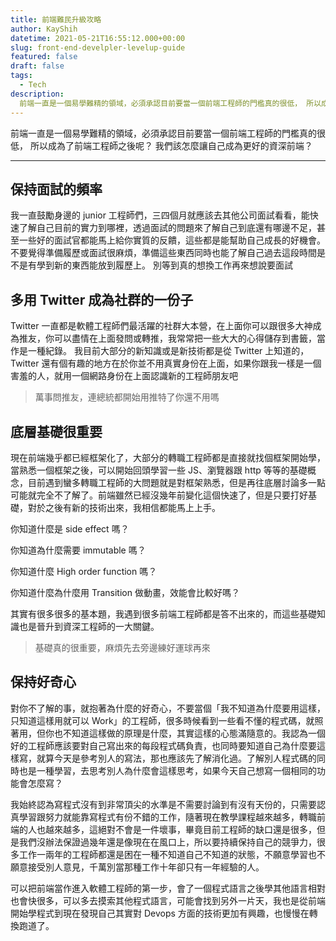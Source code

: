 ```yaml
---
title: 前端難民升級攻略
author: KayShih
datetime: 2021-05-21T16:55:12.000+00:00
slug: front-end-develpler-levelup-guide
featured: false
draft: false
tags:
  - Tech
description:
  前端一直是一個易學難精的領域，必須承認目前要當一個前端工程師的門檻真的很低， 所以成為了前端工程師之後呢？ 我們該怎麼讓自己成為更好的資深前端？
---
```


前端一直是一個易學難精的領域，必須承認目前要當一個前端工程師的門檻真的很低， 所以成為了前端工程師之後呢？ 我們該怎麼讓自己成為更好的資深前端？

---

## 保持面試的頻率

我一直鼓勵身邊的 junior 工程師們，三四個月就應該去其他公司面試看看，能快速了解自己目前的實力到哪裡，透過面試的問題來了解自己到底還有哪邊不足，甚至一些好的面試官都能馬上給你實質的反饋，這些都是能幫助自己成長的好機會。不要覺得準備履歷或面試很麻煩，準備這些東西同時也能了解自己過去這段時間是不是有學到新的東西能放到履歷上。
別等到真的想換工作再來想說要面試

## 多用 Twitter 成為社群的一份子

Twitter 一直都是軟體工程師們最活躍的社群大本營，在上面你可以跟很多大神成為推友，你可以盡情在上面發問或轉推，我常常把一些大大的心得儲存到書籤，當作是一種紀錄。
我目前大部分的新知識或是新技術都是從 Twitter 上知道的，Twitter 還有個有趣的地方在於你並不用真實身份在上面，如果你跟我一樣是一個害羞的人，就用一個網路身份在上面認識新的工程師朋友吧

> 萬事問推友，連總統都開始用推特了你還不用嗎

## 底層基礎很重要

現在前端幾乎都已經框架化了，大部分的轉職工程師都是直接就找個框架開始學，當熟悉一個框架之後，可以開始回頭學習一些 JS、瀏覽器跟 http 等等的基礎概念，目前遇到蠻多轉職工程師的大問題就是對框架熟悉，但是再往底層討論多一點可能就完全不了解了。前端雖然已經沒幾年前變化這個快速了，但是只要打好基礎，對於之後有新的技術出來，我相信都能馬上上手。

你知道什麼是 side effect 嗎？

你知道為什麼需要 immutable 嗎？

你知道什麼 High order function 嗎？

你知道什麼為什麼用 Transition 做動畫，效能會比較好嗎？

其實有很多很多的基本題，我遇到很多前端工程師都是答不出來的，而這些基礎知識也是晉升到資深工程師的一大關鍵。

> 基礎真的很重要，麻煩先去旁邊練好運球再來

## 保持好奇心

對你不了解的事，就抱著為什麼的好奇心，不要當個「我不知道為什麼要用這樣，只知道這樣用就可以 Work」的工程師，很多時候看到一些看不懂的程式碼，就照著用，但你也不知道這樣做的原理是什麼，其實這樣的心態滿隨意的。我認為一個好的工程師應該要對自己寫出來的每段程式碼負責，也同時要知道自己為什麼要這樣寫，就算今天是參考別人的寫法，那也應該先了解消化過。了解別人程式碼的同時也是一種學習，去思考別人為什麼會這樣思考，如果今天自己想寫一個相同的功能會怎麼寫？

我始終認為寫程式沒有到非常頂尖的水準是不需要討論到有沒有天份的，只需要認真學習跟努力就能靠寫程式有份不錯的工作，隨著現在教學課程越來越多，轉職前端的人也越來越多，這絕對不會是一件壞事，畢竟目前工程師的缺口還是很多，但是我們沒辦法保證過幾年還是像現在在風口上，所以要持續保持自己的競爭力，很多工作一兩年的工程師都還是困在一種不知道自己不知道的狀態，不願意學習也不願意接受別人意見，千萬別當那種工作十年卻只有一年經驗的人。

可以把前端當作進入軟體工程師的第一步，會了一個程式語言之後學其他語言相對也會快很多，可以多去摸索其他程式語言，可能會找到另外一片天，我也是從前端開始學程式到現在發現自己其實對 Devops 方面的技術更加有興趣，也慢慢在轉換跑道了。